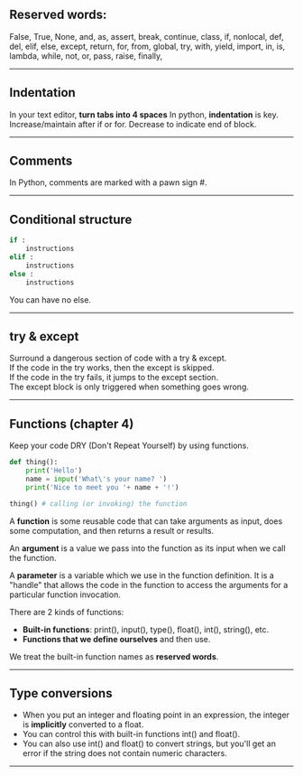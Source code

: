 ## Reserved words: 
False, True, None, and, as, assert, break, continue, class, if, nonlocal,
def, del, elif, else, except, return, for, from, global, try, with, yield,
import, in, is, lambda, while, not, or, pass, raise, finally,

---

## Indentation
In your text editor, **turn tabs into 4 spaces**
In python, **indentation** is key. 
Increase/maintain after if or for.
Decrease to indicate end of block.

---

## Comments 
In Python, comments are marked with a pawn sign #.

---

## Conditional structure
```py
if :  
    instructions  
elif :  
    instructions  
else :  
    instructions
```

You can have no else.

---

## try & except
Surround a dangerous section of code with a try & except.  
If the code in the try works, then the except is skipped.  
If the code in the try fails, it jumps to the except section.  
The except block is only triggered when something goes wrong.

---

## Functions (chapter 4)

Keep your code DRY (Don't Repeat Yourself) by using functions.
```py
def thing():
    print('Hello')
    name = input('What\'s your name? ')
    print('Nice to meet you '+ name + '!')

thing() # calling (or invoking) the function
```

A **function** is some reusable code that can take arguments as input, does some computation, 
and then returns a result or results.

An **argument** is a value we pass into the function as its input when we call the function.

A **parameter** is a variable which we use in the function definition. It is a "handle" that 
allows the code in the function to access the arguments for a particular function invocation.

There are 2 kinds of functions:
- **Built-in functions**: print(), input(), type(), float(), int(), string(), etc.
- **Functions that we define ourselves** and then use.

We treat the built-in function names as **reserved words**.

---

## Type conversions

- When you put an integer and floating point in an expression, the integer is **implicitly** 
converted to a float.
- You can control this with built-in functions int() and float().
- You can also use int() and float() to convert strings, but you'll get an error if the string
does not contain numeric characters.

---

